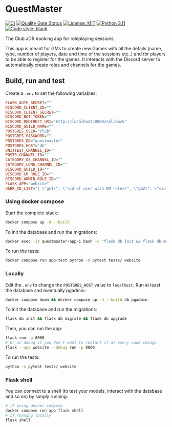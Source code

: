 # QuestMaster

[![CI](https://github.com/Club-JDR/questmaster/actions/workflows/ci.yml/badge.svg?branch=main)](https://github.com/Club-JDR/questmaster/actions/workflows/ci.yml)
[![Quality Gate Status](https://sonarcloud.io/api/project_badges/measure?project=Club-JDR_questmaster&metric=alert_status)](https://sonarcloud.io/dashboard?id=Club-JDR_questmaster)
[![License: MIT](https://img.shields.io/badge/License-MIT-yellow.svg)](https://opensource.org/licenses/MIT)
[![Python 3.11](https://img.shields.io/badge/python-3.11-blue.svg)](https://www.python.org/downloads/)
[![Code style: black](https://img.shields.io/badge/code%20style-black-000000.svg)](https://github.com/ambv/black)

The Club JDR booking app for roleplaying sessions.

This app is meant for GMs to create new Games with all the details (name, type, number of players, date and time of the sessions etc..) and for players to be able to register for the games. It interacts with the Discord server to automatically create roles and channels for the games.

## Build, run and test

Create a `.env` to set the following variables:

```ini
FLASK_AUTH_SECRET=""
DISCORD_CLIENT_ID=""
DISCORD_CLIENT_SECRET=""
DISCORD_BOT_TOKEN=""
DISCORD_REDIRECT_URI="http://localhost:8000/callback"
DISCORD_GUILD_NAME=""
POSTGRES_USER="club"
POSTGRES_PASSWORD=""
POSTGRES_DB="questmaster"
POSTGRES_HOST="db"
UNITTEST_CHANNEL_ID=""
POSTS_CHANNEL_ID=""
CATEGORY_OS_CHANNEL_ID=""
CATEGORY_LONG_CHANNEL_ID=""
DISCORD_GUILD_ID=""
DISCORD_GM_ROLE_ID=""
DISCORD_ADMIN_ROLE_ID=""
FLASK_APP="website"
USER_ID_LIST="{ \"gm1\": \"<id of user with GM role>\", \"gm2\": \"<id of other user with GM role>\", \"notgm\": \"<id of user without GM role>\", \"admin\": \"<id of user with Admin role>\"}"
```

### Using docker compose

Start the complete stack:

```sh
docker compose up -d --build
```

To init the database and run the migrations:

```sh
docker exec -it questmaster-app-1 bash -c "flask db init && flask db migrate && flask db upgrade"
```

To run the tests:

```sh
docker compose run app-test python -m pytest tests/ website
```

### Locally

Edit the `.env` to change the `POSTGRES_HOST` value to `localhost`.
Run at least the database and eventually pgadmin:

```sh
docker compose down && docker compose up -d --build db pgadmin
```

To init the database and run the migrations:

```sh
flask db init && flask db migrate && flask db upgrade
```

Then, you can run the app:

```sh
flask run -p 8000
# Or in debug if you don't want to restart it at every code change
flask --app website --debug run -p 8000
```

To run the tests:

```sh
python -m pytest tests/ website
```

### Flask shell

You can connect to a shell (to test your models, interact with the database and so on) by simply running:

```sh
# if using docker compose
docker compose run app flask shell
# if running locally
flask shell
```
